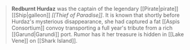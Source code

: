 > **Redburnt Hurdaz** was the captain of the legendary [[Pirate|pirate]] [[Ship|galleon]] *[[Thief of Paradise]]*. It is known that shortly before Hurdaz's mysterious disappearance, she had captured a fat [[Aspis Consortium]] convoy transporting a full year's tribute from a rich [[Garund|Garundi]] port. Rumor has it her treasure is hidden in [[Lake Vene]] on [[Shark Island]].







